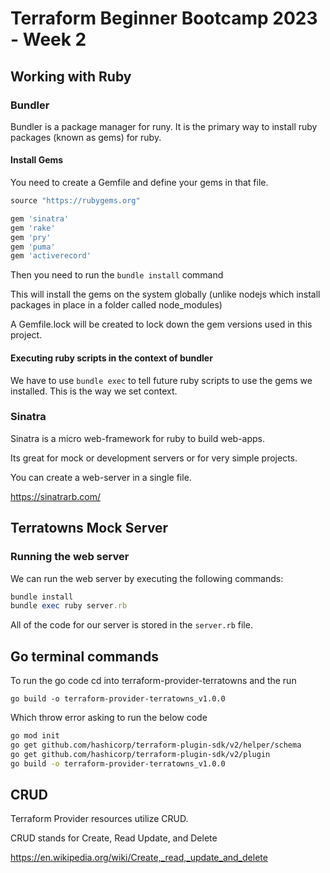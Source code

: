 # Terraform Beginner Bootcamp 2023 - Week 2

## Working with Ruby

### Bundler

Bundler is a package manager for runy.
It is the primary way to install ruby packages (known as gems) for ruby.

#### Install Gems

You need to create a Gemfile and define your gems in that file.

```rb
source "https://rubygems.org"

gem 'sinatra'
gem 'rake'
gem 'pry'
gem 'puma'
gem 'activerecord'
```

Then you need to run the `bundle install` command

This will install the gems on the system globally (unlike nodejs which install packages in place in a folder called node_modules)

A Gemfile.lock will be created to lock down the gem versions used in this project.

#### Executing ruby scripts in the context of bundler

We have to use `bundle exec` to tell future ruby scripts to use the gems we installed. This is the way we set context.

### Sinatra

Sinatra is a micro web-framework for ruby to build web-apps.

Its great for mock or development servers or for very simple projects.

You can create a web-server in a single file.

https://sinatrarb.com/

## Terratowns Mock Server

### Running the web server

We can run the web server by executing the following commands:

```rb
bundle install
bundle exec ruby server.rb
```

All of the code for our server is stored in the `server.rb` file.


## Go terminal commands
To run the go code
cd into terraform-provider-terratowns 
and the run

```
go build -o terraform-provider-terratowns_v1.0.0
```

Which throw error asking to run the below code


```sh
go mod init
go get github.com/hashicorp/terraform-plugin-sdk/v2/helper/schema
go get github.com/hashicorp/terraform-plugin-sdk/v2/plugin
go build -o terraform-provider-terratowns_v1.0.0
```

## CRUD

Terraform Provider resources utilize CRUD.

CRUD stands for Create, Read Update, and Delete

https://en.wikipedia.org/wiki/Create,_read,_update_and_delete